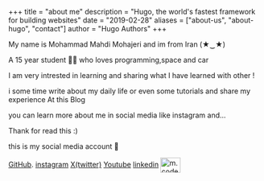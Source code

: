 +++
title = "about me"
description = "Hugo, the world's fastest framework for building websites"
date = "2019-02-28"
aliases = ["about-us", "about-hugo", "contact"]
author = "Hugo Authors"
+++

 My name is Mohammad Mahdi Mohajeri and im from Iran (★‿★)
 
 A 15 year student 🐱‍👤
  who loves programming,space and car
 
 I am very intrested in learning and sharing what I have learned with other !
 
 i some time write about my daily life or even some tutorials and share my experience At this Blog
 
 you can learn more about me in social media like instagram and...
 
 
 Thank for read this :) 
 
 this is my social media account 🐧
 
[GitHub](https://github.com/Mohammadmahdimohajeri).           [instagram](https://instagram.com/m.code.dev2024)           [X(twitter)](https://twitter.com/mohammadmo98074) 
[Youtube](https://www.youtube.com/c/mohammad%20mohajeri) [linkedin](https://www.linkedin.com/in/mohammad%20mohajeri) 
<a href="https://instagram.com/m.code.dev2024" target="blank"><img align="center" src="https://raw.githubusercontent.com/rahuldkjain/github-profile-readme-generator/master/src/images/icons/Social/instagram.svg" alt="m.code.dev2024" height="30" width="40" /></a>